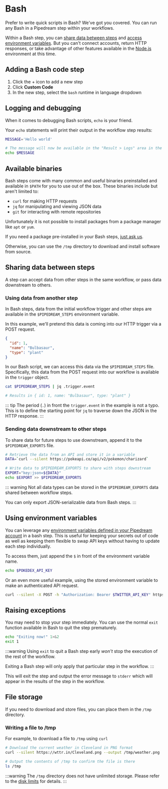 # Bash

Prefer to write quick scripts in Bash? We've got you covered. You can run any Bash in a Pipedream step within your workflows.

Within a Bash step, you can [share data between steps](/code/bash/#sharing-data-between-steps) and [access environment variables](/code/bash/#using-environment-variables). But you can't connect accounts, return HTTP responses, or take advantage of other features available in the [Node.js](/code/nodejs/) environment at this time.

## Adding a Bash code step

1. Click the + icon to add a new step
2. Click **Custom Code**
3. In the new step, select the `bash` runtime in language dropdown

## Logging and debugging

When it comes to debugging Bash scripts, `echo` is your friend.

Your `echo` statements will print their output in the workflow step results:

```bash
MESSAGE='Hello world'

# The message will now be available in the "Result > Logs" area in the workflow step
echo $MESSAGE
```

## Available binaries

Bash steps come with many common and useful binaries preinstalled and available in `$PATH` for you to use out of the box. These binaries include but aren't limited to:

- `curl` for making HTTP requests
- `jq` for manipulating and viewing JSON data
- `git` for interacting with remote repositories

Unfortunately it is not possible to install packages from a package manager like `apt` or `yum`.

If you need a package pre-installed in your Bash steps, [just ask us](https://pipedream.com/support).

Otherwise, you can use the `/tmp` directory to download and install software from source.

## Sharing data between steps

A step can accept data from other steps in the same workflow, or pass data downstream to others.

### Using data from another step

In Bash steps, data from the initial workflow trigger and other steps are available in the `$PIPEDREAM_STEPS` environment variable.

In this example, we'll pretend this data is coming into our HTTP trigger via a POST request.

```json
{
  "id": 1,
  "name": "Bulbasaur",
  "type": "plant"
}
```

In our Bash script, we can access this data via the `$PIPEDREAM_STEPS` file. Specifically, this data from the POST request into our workflow is available in the `trigger` object.

```bash
cat $PIPEDREAM_STEPS | jq .trigger.event

# Results in { id: 1, name: "Bulbasaur", type: "plant" }
```

::: tip
The period (`.`) in front the `trigger.event` in the example is not a typo. This is to define the starting point for `jq` to traverse down the JSON in the HTTP response.
:::

### Sending data downstream to other steps

To share data for future steps to use downstream, append it to the `$PIPEDREAM_EXPORTS` file.

```bash
# Retrieve the data from an API and store it in a variable
DATA=`curl --silent https://pokeapi.co/api/v2/pokemon/charizard`

# Write data to $PIPEDREAM_EXPORTS to share with steps downstream
EXPORT="key:json=${DATA}"
echo $EXPORT >> $PIPEDREAM_EXPORTS
```

::: warning
Not all data types can be stored in the `$PIPEDREAM_EXPORTS` data shared between workflow steps.

You can only export JSON-serializable data from Bash steps.
:::

## Using environment variables

You can leverage any [environment variables defined in your Pipedream account](/environment-variables/#environment-variables) in a bash step. This is useful for keeping your secrets out of code as well as keeping them flexible to swap API keys without having to update each step individually.

To access them, just append the `$` in front of the environment variable name.

```bash
echo $POKEDEX_API_KEY
```

Or an even more useful example, using the stored environment variable to make an authenticated API request.

```bash
curl --silent -X POST -h "Authorization: Bearer $TWITTER_API_KEY" https://api.twitter.com/2/users/@pipedream/mentions
```

## Raising exceptions

You may need to stop your step immediately. You can use the normal `exit` function available in Bash to quit the step prematurely.

```bash
echo "Exiting now!" 1>&2
exit 1
```

:::warning
Using `exit` to quit a Bash step early _won't_ stop the execution of the rest of the workflow.

Exiting a Bash step will only apply that particular step in the workflow.
:::

This will exit the step and output the error message to `stderr` which will appear in the results of the step in the workflow.

## File storage

If you need to download and store files, you can place them in the `/tmp` directory.

### Writing a file to /tmp

For example, to download a file to `/tmp` using `curl`

```bash
# Download the current weather in Cleveland in PNG format
curl --silent https://wttr.in/Cleveland.png --output /tmp/weather.png

# Output the contents of /tmp to confirm the file is there
ls /tmp
```

:::warning
The `/tmp` directory does not have unlimited storage. Please refer to the [disk limits](/limits/#disk) for details.
:::
